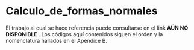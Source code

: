 # Calculo_de_formas_normales
El trabajo al cual se hace referencia puede consultarse en el link <b> AÚN NO DISPONIBLE </b>. Los códigos aquí contenidos siguen el orden y la nomenclatura hallados en el Apéndice B.
